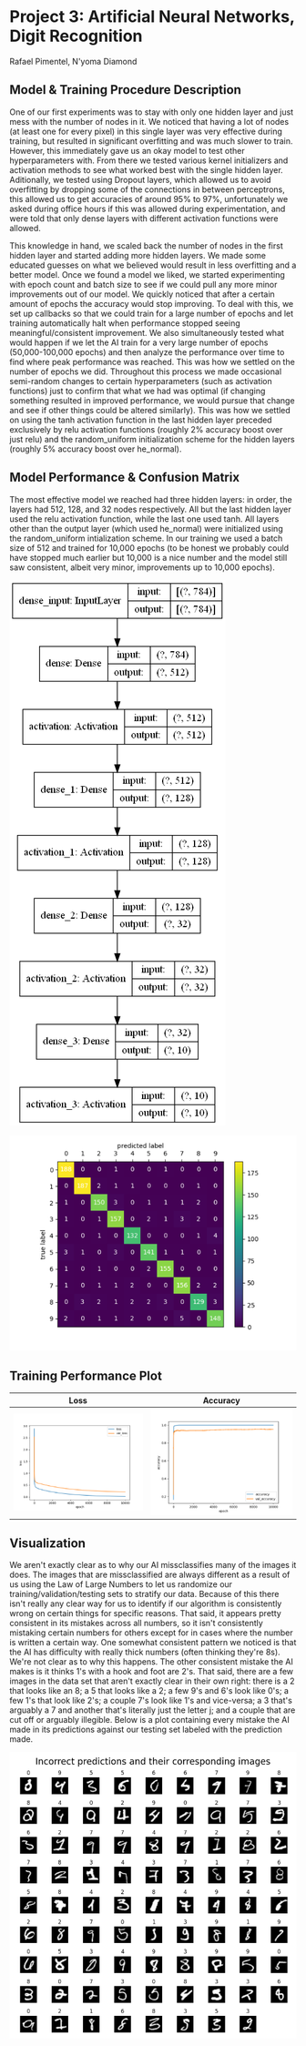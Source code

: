 # Project 3: Artificial Neural Networks, Digit Recognition

Rafael Pimentel, N'yoma Diamond

## Model & Training Procedure Description

One of our first experiments was to stay with only one hidden layer and just mess with the number of nodes in it. We noticed that having a lot of nodes (at least one for every pixel) in this single layer was very effective during training, but resulted in significant overfitting and was much slower to train. However, this immediately gave us an okay model to test other hyperparameters with. From there we tested various kernel initializers and activation methods to see what worked best with the single hidden layer. Aditionally, we tested using Dropout layers, which allowed us to avoid overfitting by dropping some of the connections in between perceptrons, this allowed us to get accuracies of around 95% to 97%, unfortunately we asked during office hours if this was allowed during experimentation, and were told that only dense layers with different activation functions were allowed.

This knowledge in hand, we scaled back the number of nodes in the first hidden layer and started adding more hidden layers. We made some educated guesses on what we believed would result in less overfitting and a better model. Once we found a model we liked, we started experimenting with epoch count and batch size to see if we could pull any more minor improvements out of our model. We quickly noticed that after a certain amount of epochs the accuracy would stop improving. To deal with this, we set up callbacks so that we could train for a large number of epochs and let training automatically halt when performance stopped seeing meaningful/consistent improvement. We also simultaneously tested what would happen if we let the AI train for a very large number of epochs (50,000-100,000 epochs) and then analyze the performance over time to find where peak performance was reached. This was how we settled on the number of epochs we did. Throughout this process we made occasional semi-random changes to certain hyperparameters (such as activation functions) just to confirm that what we had was optimal (if changing something resulted in improved performance, we would pursue that change and see if other things could be altered similarly). This was how we settled on using the tanh activation function in the last hidden layer preceded exclusively by relu activation functions (roughly 2% accuracy boost over just relu) and the random_uniform initialization scheme for the hidden layers (roughly 5% accuracy boost over he_normal).

## Model Performance & Confusion Matrix

The most effective model we reached had three hidden layers: in order, the layers had 512, 128, and 32 nodes respectively. All but the last hidden layer used the relu activation function, while the last one used tanh. All layers other than the output layer (which used he_normal) were initialized using the random_uniform intialization scheme. In our training we used a batch size of 512 and trained for 10,000 epochs (to be honest we probably could have stopped much earlier but 10,000 is a nice number and the model still saw consistent, albeit very minor, improvements up to 10,000 epochs).

![model structure](model_plot.png)

![confusion matrix](best-confusion-matrix.png)

## Training Performance Plot

Loss               |  Accuracy
:-----------------:|:--------------------------:
![loss](best-loss.png)  |  ![accuracy](best-accuracy.png)

## Visualization

We aren't exactly clear as to why our AI missclassifies many of the images it does. The images that are missclassified are always different as a result of us using the Law of Large Numbers to let us randomize our training/validation/testing sets to stratify our data. Because of this there isn't really any clear way for us to identify if our algorithm is consistently wrong on certain things for specific reasons. That said, it appears pretty consistent in its mistakes across all numbers, so it isn't consistently mistaking certain numbers for others except for in cases where the number is written a certain way. One somewhat consistent pattern we noticed is that the AI has difficulty with really thick numbers (often thinking they're 8s). We're not clear as to why this happens. The other consistent mistake the AI makes is it thinks 1's with a hook and foot are 2's. That said, there are a few images in the data set that aren't exactly clear in their own right: there is a 2 that looks like an 8; a 5 that looks like a 2; a few 9's and 6's look like 0's; a few 1's that look like 2's; a couple 7's look like 1's and vice-versa; a 3 that's arguably a 7 and another that's literally just the letter j; and a couple that are cut off or arguably illegible. Below is a plot containing every mistake the AI made in its predictions against our testing set labeled with the prediction made.  

![incorrect predictions](best-incorrect-predictions.png)
